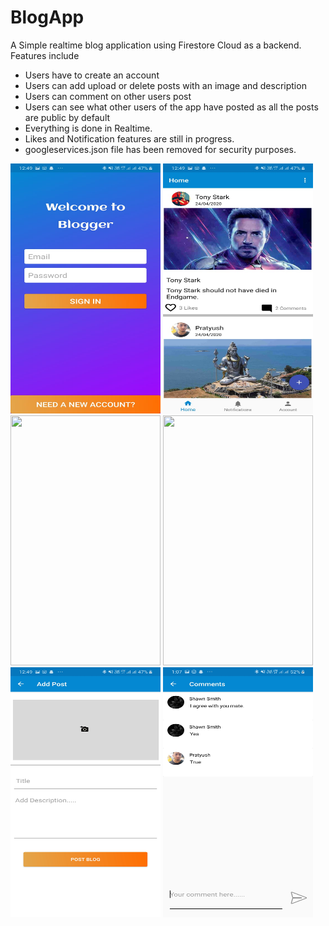 # BlogApp
A Simple realtime blog application using Firestore Cloud as a backend.
<br>Features include
- Users have to create an account
- Users can add upload or delete posts with an image and description
- Users can comment on other users post
- Users can see what other users of the app have posted as all the posts are public by default
- Everything is done in Realtime.
- Likes and Notification features are still in progress.
- googleservices.json file has been removed for security purposes.<br>
                                                                         
<img src=https://github.com/pratyushkumar06/BlogApp/blob/master/login.jpeg width="240" height="400" />      <img src=https://github.com/pratyushkumar06/BlogApp/blob/master/home.jpeg width="240" height="400" />
<img src=https://github.com/pratyushkumar06/BlogApp/blob/master/profile.jpeg width="240" height="400" />    <img src=https://github.com/pratyushkumar06/BlogApp/blob/master/settings.jpeg width="240" height="400" />
<img src=https://github.com/pratyushkumar06/BlogApp/blob/master/add_post.jpeg width="240" height="400" />
<img src=https://github.com/pratyushkumar06/BlogApp/blob/master/comments.jpeg width="240" height="400" />
